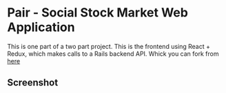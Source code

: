 # Pair - Social Stock Market Web Application

This is one part of a two part project. This is the frontend using React + Redux, which makes calls to a Rails backend API. Whick you can fork from [here](https://github.com/SeeYouSpaceCowboy/social-stock-api)

## Screenshot
